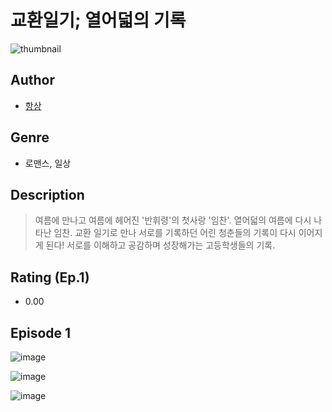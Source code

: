 # 교환일기; 열어덟의 기록
![thumbnail](https://image-comic.pstatic.net/user_contents_data/challenge_comic/2023/05/25/360371/upload_3689910660992743522_480x623.jpeg)

## Author
- [항상](https://comic.naver.com/artistTitle?id=360371)

## Genre
- 로맨스, 일상

## Description
> 여름에 만나고 여름에 헤어진 '반휘령'의 첫사랑 '임찬'. 열어덟의 여름에 다시 나타난 임찬. 교환 일기로 만나 서로를 기록하던 어린 청춘들의 기록이 다시 이어지게 된다! 서로를 이해하고 공감하며 성장해가는 고등학생들의 기록.


## Rating (Ep.1)
- 0.00

## Episode 1
![image](https://image-comic.pstatic.net/user_contents_data/challenge_comic/2023/05/25/360371/upload_3919932918007685939.jpeg)

![image](https://image-comic.pstatic.net/user_contents_data/challenge_comic/2023/05/25/360371/upload_3546645408256438838.jpeg)

![image](https://image-comic.pstatic.net/user_contents_data/challenge_comic/2023/05/25/360371/upload_7293355730788626745.jpeg)
